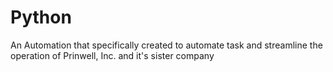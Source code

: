# Python
An Automation that specifically created to automate task and streamline the operation of Prinwell, Inc. and it's sister company
